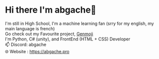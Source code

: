 # Hi there I'm abgache👋
I'm still in High School, I'm a machine learning fan (srry for my english, my main language is french)  
Go check out my Favourite project, [Genmoji](https://github.com/abgache/Genmoji)  
I'm Python, C# (unity), and FrontEnd (HTML + CSS) Developer  
📫 Discord: abgache  
🌐 Website : https://abgache.pro  
